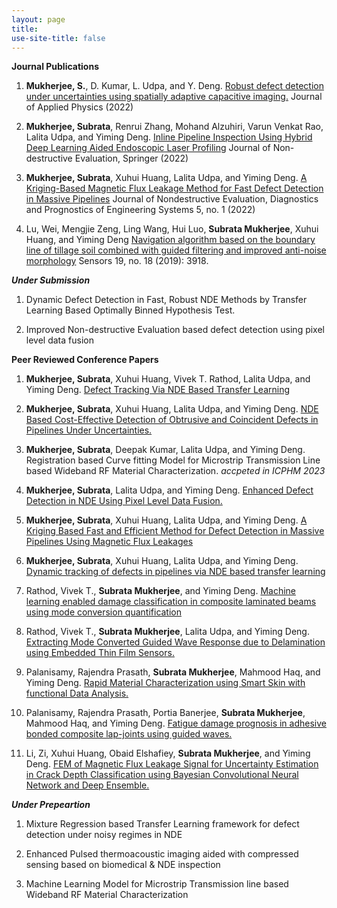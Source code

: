 ```yaml
---
layout: page
title: 
use-site-title: false
---
```


**Journal Publications**

1.  **Mukherjee, S.**, D. Kumar, L. Udpa, and Y. Deng. [Robust defect detection under uncertainties using spatially adaptive capacitive imaging.](https://aip.scitation.org/doi/full/10.1063/5.0088320) Journal of Applied Physics (2022)

2. **Mukherjee, Subrata**, Renrui Zhang, Mohand Alzuhiri, Varun Venkat Rao, Lalita Udpa, and Yiming Deng.  [Inline Pipeline Inspection Using Hybrid Deep Learning Aided Endoscopic Laser Profiling](https://link.springer.com/article/10.1007/s10921-022-00890-1) Journal of Non-destructive Evaluation, Springer (2022)

3. **Mukherjee, Subrata**, Xuhui Huang, Lalita Udpa, and Yiming Deng. [A Kriging-Based Magnetic Flux Leakage Method for Fast Defect Detection in Massive Pipelines](https://asmedigitalcollection.asme.org/nondestructive/article/5/1/011002/1109353/A-Kriging-Based-Magnetic-Flux-Leakage-Method-for) Journal of Nondestructive Evaluation, Diagnostics and Prognostics of Engineering Systems 5, no. 1 (2022)

4. Lu, Wei, Mengjie Zeng, Ling Wang, Hui Luo, **Subrata Mukherjee**, Xuhui Huang, and Yiming Deng [Navigation algorithm based on the boundary line of tillage soil combined with guided filtering and improved anti-noise morphology](https://www.mdpi.com/1424-8220/19/18/3918) Sensors 19, no. 18 (2019): 3918.

**_Under Submission_**

1. Dynamic Defect Detection in Fast, Robust NDE Methods by Transfer Learning Based Optimally Binned Hypothesis Test.

2. Improved Non-destructive Evaluation based defect detection using pixel level data fusion 

**Peer Reviewed Conference Papers**

1. **Mukherjee, Subrata**, Xuhui Huang, Vivek T. Rathod, Lalita Udpa, and Yiming Deng. [Defect Tracking Via NDE Based Transfer Learning](https://ieeexplore.ieee.org/abstract/document/9187034)

2. **Mukherjee, Subrata**, Xuhui Huang, Lalita Udpa, and Yiming Deng. [NDE Based Cost-Effective Detection of Obtrusive and Coincident Defects in Pipelines Under Uncertainties.](https://ieeexplore.ieee.org/abstract/document/8756365)

3. **Mukherjee, Subrata**, Deepak Kumar, Lalita Udpa, and Yiming Deng. Registration based Curve fitting Model for Microstrip Transmission Line based Wideband RF Material Characterization. *accpeted in ICPHM 2023*

4. **Mukherjee, Subrata**, Lalita Udpa, and Yiming Deng. [Enhanced Defect Detection in NDE Using Pixel Level Data Fusion.](https://ieeexplore.ieee.org/document/10114697) 

5. **Mukherjee, Subrata**, Xuhui Huang, Lalita Udpa, and Yiming Deng. [A Kriging Based Fast and Efficient Method for Defect Detection in Massive Pipelines Using Magnetic Flux Leakages](https://asmedigitalcollection.asme.org/IMECE/proceedings/IMECE2020/84669/V014T14A010/1099563)

6. **Mukherjee, Subrata**, Xuhui Huang, Lalita Udpa, and Yiming Deng. [Dynamic tracking of defects in pipelines via NDE based transfer learning](https://iastatedigitalpress.com/qnde/article/id/8667/print/)

7. Rathod, Vivek T., **Subrata Mukherjee**, and Yiming Deng. [Machine learning enabled damage classification in composite laminated beams using mode conversion quantification](https://www.spiedigitallibrary.org/conference-proceedings-of-spie/11380/113800B/Machine-learning-enabled-damage-classification-in-composite-laminated-beams-using/10.1117/12.2559677.full?SSO=1)

8. Rathod, Vivek T., **Subrata Mukherjee**, Lalita Udpa, and Yiming Deng. [Extracting Mode Converted Guided Wave Response due to Delamination using Embedded Thin Film Sensors.](https://ieeexplore.ieee.org/abstract/document/9187041)

9. Palanisamy, Rajendra Prasath, **Subrata Mukherjee**, Mahmood Haq, and Yiming Deng. [Rapid Material Characterization using Smart Skin with functional Data Analysis.](https://papers.phmsociety.org/index.php/phme/article/view/2884)

10. Palanisamy, Rajendra Prasath, Portia Banerjee, **Subrata Mukherjee**, Mahmood Haq, and Yiming Deng. [Fatigue damage prognosis in adhesive bonded composite lap-joints using guided waves.](https://ieeexplore.ieee.org/abstract/document/9187031)

11. Li, Zi, Xuhui Huang, Obaid Elshafiey, **Subrata Mukherjee**, and Yiming Deng. [FEM of Magnetic Flux Leakage Signal for Uncertainty Estimation in Crack Depth Classification using Bayesian Convolutional Neural Network and Deep Ensemble.](https://ieeexplore.ieee.org/abstract/document/9528403)


**_Under Prepeartion_**

1. Mixture Regression based Transfer Learning framework for defect detection under noisy regimes in NDE

2. Enhanced Pulsed thermoacoustic imaging aided with compressed sensing based on biomedical & NDE inspection

3. Machine Learning Model for Microstrip Transmission line based Wideband RF Material Characterization


